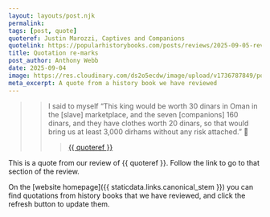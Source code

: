 ```yaml
---
layout: layouts/post.njk
permalink: 
tags: [post, quote]
quoteref: Justin Marozzi, Captives and Companions
quotelink: https://popularhistorybooks.com/posts/reviews/2025-09-05-review-captives-and-companions/#:~:text=I%20said%20to%20myself%20%E2%80%9CThis%20king%20would%20be%20worth%2030%20dinars%20in%20Oman%20in%20the%20%5Bslave%5D%20marketplace%2C%20and%20the%20seven%20%5Bcompanions%5D%20160%20dinars%2C%20and%20they%20have%20clothes%20worth%2020%20dinars%2C%20so%20that%20would%20bring%20us%20at%20least%203%2C000%20dirhams%20without%20any%20risk%20attached.%E2%80%9D
title: Quotation re-marks
post_author: Anthony Webb
date: 2025-09-04
image: https://res.cloudinary.com/ds2o5ecdw/image/upload/v1736787849/pophist_static/twemoji_loudspeaker.png
meta_excerpt: A quote from a history book we have reviewed
---
```

>>  I said to myself “This king would be worth 30 dinars in Oman in the [slave] marketplace, and the seven [companions] 160 dinars, and they have clothes worth 20 dinars, so that would bring us at least 3,000 dirhams without any risk attached.” 📣
>>> <a href="{{ quotelink }}" target=_blank>{{ quoteref }}</a>

This is a quote from our review of {{ quoteref }}. Follow the link to go to that section of the review.

On the [website homepage]({{ staticdata.links.canonical_stem }}) you can find quotations from history books that we have reviewed, and click the refresh button to update them.